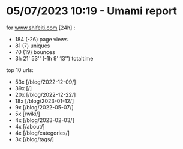 # 05/07/2023 10:19 - Umami report
for www.shifeiti.com [24h] :

 - 184 (-26) page views
 - 81 (7) uniques
 - 70 (19) bounces
 - 3h 21' 53'' (-1h 9' 13'') totaltime


top 10 urls:
 - 53x [/blog/2022-12-09/]
 - 39x [/]
 - 20x [/blog/2022-12-22/]
 - 18x [/blog/2023-01-12/]
 - 9x [/blog/2022-05-07/]
 - 5x [/wiki/]
 - 4x [/blog/2023-02-03/]
 - 4x [/about/]
 - 4x [/blog/categories/]
 - 3x [/blog/tags/]


